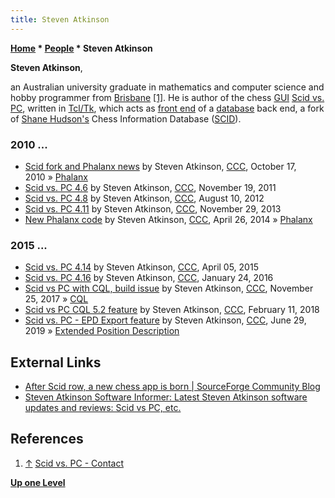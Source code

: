 ```yaml
---
title: Steven Atkinson
---
```

**[Home](Home "Home") \* [People](People "People") \* Steven Atkinson**


**Steven Atkinson**,  

an Australian university graduate in mathematics and computer science and hobby programmer from [Brisbane](https://en.wikipedia.org/wiki/Brisbane) <a id="cite-note-1" href="#cite-ref-1">[1]</a>. 
He is author of the chess [GUI](GUI "GUI") [Scid vs. PC](Scid_vs._PC "Scid vs. PC"), written in [Tcl/Tk](index.php?title=Tcl-Tk&action=edit&redlink=1 "Tcl-Tk (page does not exist)"), which acts as [front end](https://en.wikipedia.org/wiki/Front_and_back_ends) of a [database](Databases "Databases") back end, a fork of [Shane Hudson's](Shane_Hudson "Shane Hudson") Chess Information Database ([SCID](SCID "SCID")).



### 2010 ...


* [Scid fork and Phalanx news](http://www.talkchess.com/forum/viewtopic.php?t=36388) by Steven Atkinson, [CCC](CCC "CCC"), October 17, 2010 » [Phalanx](Phalanx "Phalanx")
* [Scid vs. PC 4.6](http://www.talkchess.com/forum/viewtopic.php?t=41136) by Steven Atkinson, [CCC](CCC "CCC"), November 19, 2011
* [Scid vs. PC 4.8](http://www.talkchess.com/forum/viewtopic.php?t=44754) by Steven Atkinson, [CCC](CCC "CCC"), August 10, 2012
* [Scid vs. PC 4.11](http://www.talkchess.com/forum/viewtopic.php?t=50272) by Steven Atkinson, [CCC](CCC "CCC"), November 29, 2013
* [New Phalanx code](http://www.talkchess.com/forum/viewtopic.php?t=52127) by Steven Atkinson, [CCC](CCC "CCC"), April 26, 2014 » [Phalanx](Phalanx "Phalanx")


### 2015 ...


* [Scid vs. PC 4.14](http://www.talkchess.com/forum/viewtopic.php?t=55910) by Steven Atkinson, [CCC](CCC "CCC"), April 05, 2015
* [Scid vs. PC 4.16](http://www.talkchess.com/forum/viewtopic.php?t=59027) by Steven Atkinson, [CCC](CCC "CCC"), January 24, 2016
* [Scid vs PC with CQL, build issue](http://www.talkchess.com/forum/viewtopic.php?t=65815) by Steven Atkinson, [CCC](CCC "CCC"), November 25, 2017 » [CQL](Chess_Query_Language "Chess Query Language")
* [Scid vs PC CQL 5.2 feature](http://www.talkchess.com/forum3/viewtopic.php?f=2&t=66562) by Steven Atkinson, [CCC](CCC "CCC"), February 11, 2018
* [Scid vs. PC - EPD Export feature](http://www.talkchess.com/forum3/viewtopic.php?f=2&t=71135) by Steven Atkinson, [CCC](CCC "CCC"), June 29, 2019 » [Extended Position Description](Extended_Position_Description "Extended Position Description")


## External Links


* [After Scid row, a new chess app is born | SourceForge Community Blog](http://sourceforge.net/blog/after-scid-row-a-new-chess-app-is-born/)
* [Steven Atkinson Software Informer: Latest Steven Atkinson software updates and reviews: Scid vs PC, etc.](https://steven-atkinson.software.informer.com/)


## References


1. <a id="cite-ref-1" href="#cite-note-1">↑</a> [Scid vs. PC - Contact](http://scidvspc.sourceforge.net/#toc8)

**[Up one Level](People "People")**







 
